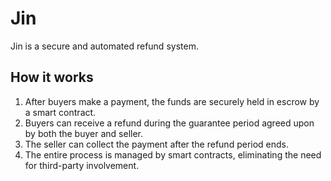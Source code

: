 # Jin
Jin is a secure and automated refund system.

## How it works
1. After buyers make a payment, the funds are securely held in escrow by a smart contract.
2. Buyers can receive a refund during the guarantee period agreed upon by both the buyer and seller.
3. The seller can collect the payment after the refund period ends.
4. The entire process is managed by smart contracts, eliminating the need for third-party involvement.

